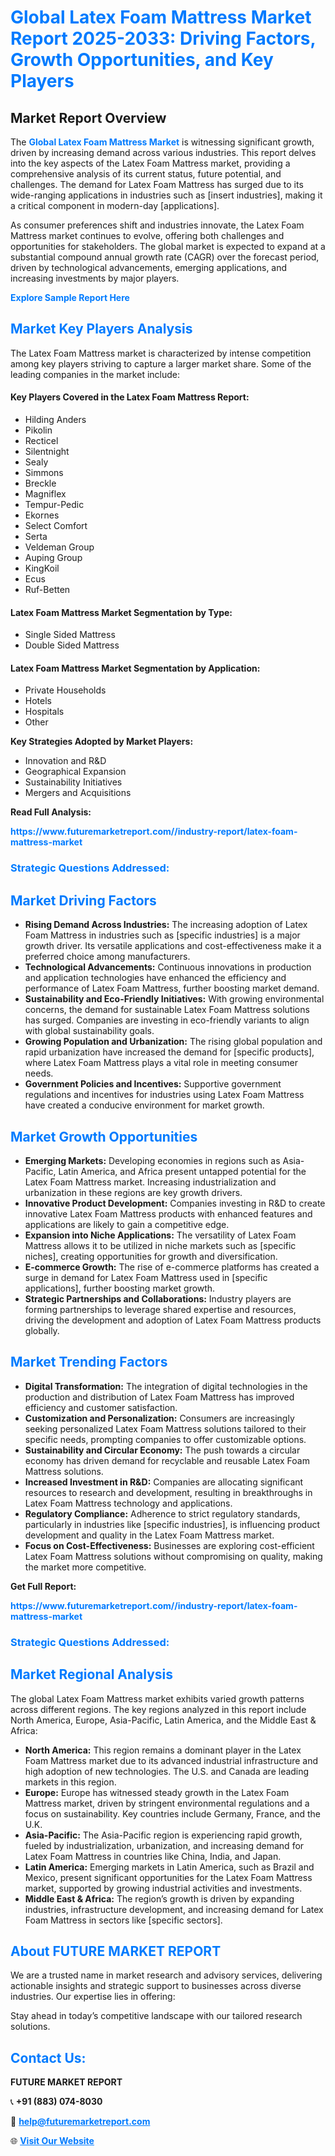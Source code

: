 <h1 style="color: #007BFF;">Global Latex Foam Mattress Market Report 2025-2033: Driving Factors, Growth Opportunities, and Key Players</h1>

<section id="overview">
<h2>Market Report Overview</h2>
<p>The <a href="https://www.futuremarketreport.com//industry-report/latex-foam-mattress-market" style="color: #007BFF; text-decoration: none;"><strong>Global Latex Foam Mattress Market</strong></a> is witnessing significant growth, driven by increasing demand across various industries. This report delves into the key aspects of the Latex Foam Mattress market, providing a comprehensive analysis of its current status, future potential, and challenges. The demand for Latex Foam Mattress has surged due to its wide-ranging applications in industries such as [insert industries], making it a critical component in modern-day [applications].</p>
<p>As consumer preferences shift and industries innovate, the Latex Foam Mattress market continues to evolve, offering both challenges and opportunities for stakeholders. The global market is expected to expand at a substantial compound annual growth rate (CAGR) over the forecast period, driven by technological advancements, emerging applications, and increasing investments by major players.</p>
</section>

<section id="overview">
<p><a href="https://www.futuremarketreport.com//request-sample/reportId=92877" style="color: #007BFF; text-decoration: none;"><strong>Explore Sample Report Here</strong></a></p>
</section>

<section id="key-players">
<h2 style="color: #007BFF;">Market Key Players Analysis</h2>
<p>The Latex Foam Mattress market is characterized by intense competition among key players striving to capture a larger market share. Some of the leading companies in the market include:</p>
<h4>Key Players Covered in the Latex Foam Mattress Report:</h4>
<ul><li>Hilding Anders</li><li>Pikolin</li><li>Recticel</li><li>Silentnight</li><li>Sealy</li><li>Simmons</li><li>Breckle</li><li>Magniflex</li><li>Tempur-Pedic</li><li>Ekornes</li><li>Select Comfort</li><li>Serta</li><li>Veldeman Group</li><li>Auping Group</li><li>KingKoil</li><li>Ecus</li><li>Ruf-Betten</li></ul>
<h4>Latex Foam Mattress Market Segmentation by Type:</h4>
<ul><li>Single Sided Mattress</li><li>Double Sided Mattress</li></ul>

<h4>Latex Foam Mattress Market Segmentation by Application:</h4>
<ul><li>Private Households</li><li>Hotels</li><li>Hospitals</li><li>Other</li></ul>
<p><strong>Key Strategies Adopted by Market Players:</strong></p>
<ul>
<li>Innovation and R&D</li>
<li>Geographical Expansion</li>
<li>Sustainability Initiatives</li>
<li>Mergers and Acquisitions</li>
</ul>
</section>

<section>
<p><strong>Read Full Analysis: </strong></p><a href="https://www.futuremarketreport.com//industry-report/latex-foam-mattress-market" style="color: #007BFF; text-decoration: none;"><strong>https://www.futuremarketreport.com//industry-report/latex-foam-mattress-market</strong></a>
<h3 style="color: #007BFF;">Strategic Questions Addressed:</h3>
</section>

<section id="driving-factors">
<h2 style="color: #007BFF;">Market Driving Factors</h2>
<ul>
<li><strong>Rising Demand Across Industries:</strong> The increasing adoption of Latex Foam Mattress in industries such as [specific industries] is a major growth driver. Its versatile applications and cost-effectiveness make it a preferred choice among manufacturers.</li>
<li><strong>Technological Advancements:</strong> Continuous innovations in production and application technologies have enhanced the efficiency and performance of Latex Foam Mattress, further boosting market demand.</li>
<li><strong>Sustainability and Eco-Friendly Initiatives:</strong> With growing environmental concerns, the demand for sustainable Latex Foam Mattress solutions has surged. Companies are investing in eco-friendly variants to align with global sustainability goals.</li>
<li><strong>Growing Population and Urbanization:</strong> The rising global population and rapid urbanization have increased the demand for [specific products], where Latex Foam Mattress plays a vital role in meeting consumer needs.</li>
<li><strong>Government Policies and Incentives:</strong> Supportive government regulations and incentives for industries using Latex Foam Mattress have created a conducive environment for market growth.</li>
</ul>
</section>

<section id="growth-opportunities">
<h2 style="color: #007BFF;">Market Growth Opportunities</h2>
<ul>
<li><strong>Emerging Markets:</strong> Developing economies in regions such as Asia-Pacific, Latin America, and Africa present untapped potential for the Latex Foam Mattress market. Increasing industrialization and urbanization in these regions are key growth drivers.</li>
<li><strong>Innovative Product Development:</strong> Companies investing in R&D to create innovative Latex Foam Mattress products with enhanced features and applications are likely to gain a competitive edge.</li>
<li><strong>Expansion into Niche Applications:</strong> The versatility of Latex Foam Mattress allows it to be utilized in niche markets such as [specific niches], creating opportunities for growth and diversification.</li>
<li><strong>E-commerce Growth:</strong> The rise of e-commerce platforms has created a surge in demand for Latex Foam Mattress used in [specific applications], further boosting market growth.</li>
<li><strong>Strategic Partnerships and Collaborations:</strong> Industry players are forming partnerships to leverage shared expertise and resources, driving the development and adoption of Latex Foam Mattress products globally.</li>
</ul>
</section>

<section id="trending-factors">
<h2 style="color: #007BFF;">Market Trending Factors</h2>
<ul>
<li><strong>Digital Transformation:</strong> The integration of digital technologies in the production and distribution of Latex Foam Mattress has improved efficiency and customer satisfaction.</li>
<li><strong>Customization and Personalization:</strong> Consumers are increasingly seeking personalized Latex Foam Mattress solutions tailored to their specific needs, prompting companies to offer customizable options.</li>
<li><strong>Sustainability and Circular Economy:</strong> The push towards a circular economy has driven demand for recyclable and reusable Latex Foam Mattress solutions.</li>
<li><strong>Increased Investment in R&D:</strong> Companies are allocating significant resources to research and development, resulting in breakthroughs in Latex Foam Mattress technology and applications.</li>
<li><strong>Regulatory Compliance:</strong> Adherence to strict regulatory standards, particularly in industries like [specific industries], is influencing product development and quality in the Latex Foam Mattress market.</li>
<li><strong>Focus on Cost-Effectiveness:</strong> Businesses are exploring cost-efficient Latex Foam Mattress solutions without compromising on quality, making the market more competitive.</li>
</ul>
</section>

<section>
<p><strong>Get Full Report: </strong></p><a href="https://www.futuremarketreport.com//industry-report/latex-foam-mattress-market" style="color: #007BFF; text-decoration: none;"><strong>https://www.futuremarketreport.com//industry-report/latex-foam-mattress-market</strong></a>
<h3 style="color: #007BFF;">Strategic Questions Addressed:</h3>
</section>


<section id="regional-analysis">
<h2 style="color: #007BFF;">Market Regional Analysis</h2>
<p>The global Latex Foam Mattress market exhibits varied growth patterns across different regions. The key regions analyzed in this report include North America, Europe, Asia-Pacific, Latin America, and the Middle East & Africa:</p>
<ul>
<li><strong>North America:</strong> This region remains a dominant player in the Latex Foam Mattress market due to its advanced industrial infrastructure and high adoption of new technologies. The U.S. and Canada are leading markets in this region.</li>
<li><strong>Europe:</strong> Europe has witnessed steady growth in the Latex Foam Mattress market, driven by stringent environmental regulations and a focus on sustainability. Key countries include Germany, France, and the U.K.</li>
<li><strong>Asia-Pacific:</strong> The Asia-Pacific region is experiencing rapid growth, fueled by industrialization, urbanization, and increasing demand for Latex Foam Mattress in countries like China, India, and Japan.</li>
<li><strong>Latin America:</strong> Emerging markets in Latin America, such as Brazil and Mexico, present significant opportunities for the Latex Foam Mattress market, supported by growing industrial activities and investments.</li>
<li><strong>Middle East & Africa:</strong> The region’s growth is driven by expanding industries, infrastructure development, and increasing demand for Latex Foam Mattress in sectors like [specific sectors].</li>
</ul>
</section>

<footer>
<h2 style="color: #007BFF;">About FUTURE MARKET REPORT</h2>
<p>We are a trusted name in market research and advisory services, delivering actionable insights and strategic support to businesses across diverse industries. Our expertise lies in offering:</p>

<p>Stay ahead in today’s competitive landscape with our tailored research solutions.</p>

<h2 style="color: #007BFF;">Contact Us:</h2>
<p><strong>FUTURE MARKET REPORT</strong></p>
<p>📞 <strong>+91 (883) 074-8030</strong></p>
<p>📧 <strong><a href="mailto:help@futuremarketreport.com" style="color: #007BFF;">help@futuremarketreport.com</a></strong></p>
<p>🌐 <strong><a href="https://www.futuremarketreport.com/" style="color: #007BFF;">Visit Our Website</a></strong></p>
</footer>